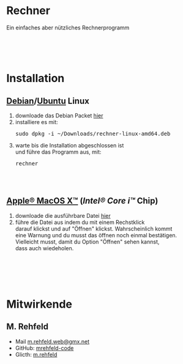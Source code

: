 # Rechner
Ein einfaches aber nützliches Rechnerprogramm<br />
<br /><br /><br /><br />

# Installation
## <a href="https://debian.org/">Debian</a>/<a href="https://ubuntu.com/">Ubuntu</a> Linux
<ol>
  <li>downloade das Debian Packet <a href="https://github.com/mrehfeld-code/rechner/blob/main/rechner-linux-amd64.deb?raw=true">hier</a></li>
  <li>installiere es mit: <pre>sudo dpkg -i ~/Downloads/rechner-linux-amd64.deb</pre></li>
  <li>warte bis die Installation abgeschlossen ist<br />
    und führe das Programm aus, mit: <pre>rechner</pre></li>
</ol>
<br /><br />

## <a href="http://apple.com/macos/">Apple® MacOS X™</a> (*Intel® Core i™* Chip)
<ol>
  <li>downloade die ausführbare Datei <a href="">hier</a></li>
  <li>führe die Datei aus indem du mit einem Rechstklick<br />
    darauf klickst und auf "Öffnen" klickst. Wahrscheinlich kommt<br />
    eine Warnung und du musst das öffnen noch einmal bestätigen.<br />
    Vielleicht musst, damit du Option "Öffnen" sehen kannst,<br />
    dass auch wiedeholen.<br /></li>
</ol>
<br /><br /><br /><br />

# Mitwirkende
## M. Rehfeld
<ul>
  <li>Mail <a href="mailto:m.rehfeld.web@gmx.net">m.rehfeld.web@gmx.net</a></li>
  <li>GitHub: <a href="https://github.com/mrehfeld-code">mrehfeld-code</a></li>
  <li>Glicth: <a href="https://glitch.com/@m_rehfeld">m.rehfeld</a></li>
</ul>
